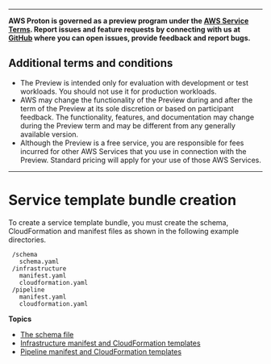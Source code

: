 --------

**AWS Proton is governed as a preview program under the [AWS Service Terms](https://aws.amazon.com/service-terms/)\. Report issues and feature requests by connecting with us at [GitHub](https://github.com/aws/aws-proton-public-roadmap) where you can open issues, provide feedback and report bugs\.**

## Additional terms and conditions<a name="preview-banner"></a>
+ The Preview is intended only for evaluation with development or test workloads\. You should not use it for production workloads\.
+ AWS may change the functionality of the Preview during and after the term of the Preview at its sole discretion or based on participant feedback\. The functionality, features, and documentation may change during the Preview term and may be different from any generally available version\.
+ Although the Preview is a free service, you are responsible for fees incurred for other AWS Services that you use in connection with the Preview\. Standard pricing will apply for your use of those AWS Services\.

--------

# Service template bundle creation<a name="svc-bundle-create"></a>

To create a service template bundle, you must create the schema, CloudFormation and manifest files as shown in the following example directories\.

```
 /schema
   schema.yaml
 /infrastructure
   manifest.yaml
   cloudformation.yaml
 /pipeline
   manifest.yaml
   cloudformation.yaml
```

**Topics**
+ [The schema file](svc-schema.md)
+ [Infrastructure manifest and CloudFormation templates](svc-infrastructure.md)
+ [Pipeline manifest and CloudFormation templates](svc-pipeline.md)
